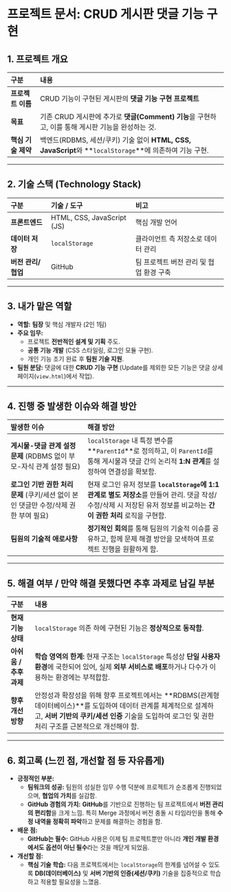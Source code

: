 # 프로젝트 문서: CRUD 게시판 댓글 기능 구현

## 1. 프로젝트 개요

| 구분 | 내용 |
| :--- | :--- |
| **프로젝트 이름** | CRUD 기능이 구현된 게시판의 **댓글 기능 구현 프로젝트** |
| **목표** | 기존 CRUD 게시판에 추가로 **댓글(Comment) 기능**을 구현하고, 이를 통해 게시판 기능을 완성하는 것. |
| **핵심 기술 제약** | 백엔드(RDBMS, 세션/쿠키) 기술 없이 **HTML, CSS, JavaScript**와 **`localStorage`**에 의존하여 기능 구현. |

---

## 2. 기술 스택 (Technology Stack)

| 구분 | 기술 / 도구 | 비고 |
| :--- | :--- | :--- |
| **프론트엔드** | HTML, CSS, JavaScript (JS) | 핵심 개발 언어 |
| **데이터 저장** | `localStorage` | 클라이언트 측 저장소로 데이터 관리 |
| **버전 관리/협업** | GitHub | 팀 프로젝트 버전 관리 및 협업 환경 구축 |

---

## 3. 내가 맡은 역할

* **역할:** **팀장** 및 핵심 개발자 (2인 1팀)
* **주요 임무:**
    * 프로젝트 **전반적인 설계 및 기획** 주도.
    * **공통 기능 개발** (CSS 스타일링, 로그인 모듈 구현).
    * 개인 기능 조기 완료 후 **팀원 기술 지원**.
* **팀원 분담:** 댓글에 대한 **CRUD 기능 구현** (Update를 제외한 모든 기능은 댓글 상세 페이지(`view.html`)에서 작업).

---

## 4. 진행 중 발생한 이슈와 해결 방안

| 발생한 이슈 | 해결 방안 |
| :--- | :--- |
| **게시물-댓글 관계 설정 문제** (RDBMS 없이 부모-자식 관계 설정 필요) | `localStorage` 내 특정 변수를 **`ParentId`**로 정의하고, 이 `ParentId`를 통해 게시물과 댓글 간의 논리적 **1:N 관계**를 설정하여 연결성을 확보함. |
| **로그인 기반 권한 처리 문제** (쿠키/세션 없이 본인 댓글만 수정/삭제 권한 부여 필요) | 현재 로그인 유저 정보를 **`localStorage`에 1:1 관계로 별도 저장소**를 만들어 관리. 댓글 작성/수정/삭제 시 저장된 유저 정보를 비교하는 **간이 권한 처리** 로직을 구현함. |
| **팀원의 기술적 애로사항** | **정기적인 회의**를 통해 팀원의 기술적 이슈를 공유하고, 함께 문제 해결 방안을 모색하여 프로젝트 진행을 원활하게 함. |

---

## 5. 해결 여부 / 만약 해결 못했다면 추후 과제로 남길 부분

| 구분 | 내용 |
| :--- | :--- |
| **현재 기능 상태** | `localStorage` 의존 하에 구현된 기능은 **정상적으로 동작함**. |
| **아쉬움 / 추후 과제** | **학습 영역의 한계:** 현재 구조는 `localStorage` 특성상 **단일 사용자 환경**에 국한되어 있어, 실제 **외부 서비스로 배포**하거나 다수가 이용하는 환경에는 부적합함. |
| **향후 개선 방향** | 안정성과 확장성을 위해 향후 프로젝트에서는 **RDBMS(관계형 데이터베이스)**를 도입하여 데이터 관계를 체계적으로 설계하고, **서버 기반의 쿠키/세션 인증** 기술을 도입하여 로그인 및 권한 처리 구조를 근본적으로 개선해야 함. |

---

## 6. 회고록 (느낀 점, 개선할 점 등 자유롭게)

* **긍정적인 부분:**
    * **팀워크의 성공:** 팀원의 성실한 임무 수행 덕분에 프로젝트가 순조롭게 진행되었으며, **협업의 가치**를 실감함.
    * **GitHub 경험의 가치:** **GitHub**를 기반으로 진행하는 팀 프로젝트에서 **버전 관리의 편리함**을 크게 느낌. 특히 Merge 과정에서 버전 충돌 시 타임라인을 통해 **수정 내역을 정확히 파악**하고 문제를 해결하는 경험을 함.
* **배운 점:**
    * **GitHub는 필수:** GitHub 사용은 이제 팀 프로젝트뿐만 아니라 **개인 개발 환경에서도 옵션이 아닌 필수**라는 것을 깨닫게 되었음.
* **개선할 점:**
    * **핵심 기술 학습:** 다음 프로젝트에서는 `localStorage`의 한계를 넘어설 수 있도록 **DB(데이터베이스)** 및 **서버 기반의 인증(세션/쿠키)** 기술을 집중적으로 학습하고 적용할 필요성을 느꼈음.